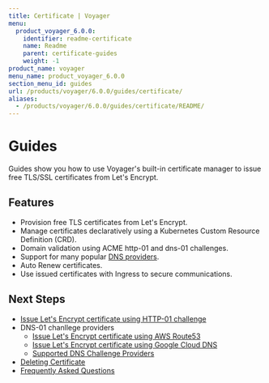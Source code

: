 ```yaml
---
title: Certificate | Voyager
menu:
  product_voyager_6.0.0:
    identifier: readme-certificate
    name: Readme
    parent: certificate-guides
    weight: -1
product_name: voyager
menu_name: product_voyager_6.0.0
section_menu_id: guides
url: /products/voyager/6.0.0/guides/certificate/
aliases:
  - /products/voyager/6.0.0/guides/certificate/README/
---
```


# Guides

Guides show you how to use Voyager's built-in certificate manager to issue free TLS/SSL certificates from Let's Encrypt.

## Features
- Provision free TLS certificates from Let's Encrypt.
- Manage certificates declaratively using a Kubernetes Custom Resource Definition (CRD).
- Domain validation using ACME http-01 and dns-01 challenges.
- Support for many popular [DNS providers](/products/voyager/6.0.0/guides/certificate/dns/providers).
- Auto Renew certificates.
- Use issued certificates with Ingress to secure communications.

## Next Steps
- [Issue Let's Encrypt certificate using HTTP-01 challenge](/products/voyager/6.0.0/guides/certificate/http/overview)
- DNS-01 chanllege providers
  - [Issue Let's Encrypt certificate using AWS Route53](/products/voyager/6.0.0/guides/certificate/dns/route53)
  - [Issue Let's Encrypt certificate using Google Cloud DNS](/products/voyager/6.0.0/guides/certificate/dns/google-cloud)
  - [Supported DNS Challenge Providers](/products/voyager/6.0.0/guides/certificate/dns/providers)
- [Deleting Certificate](/products/voyager/6.0.0/guides/certificate/delete)
- [Frequently Asked Questions](/products/voyager/6.0.0/guides/certificate/faq)
